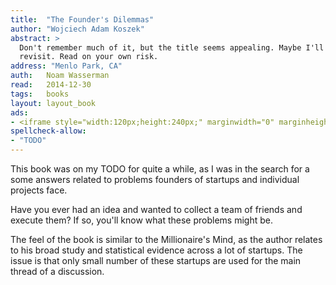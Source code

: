 ```yaml
---
title:	"The Founder's Dilemmas"
author: "Wojciech Adam Koszek"
abstract: >
  Don't remember much of it, but the title seems appealing. Maybe I'll
  revisit. Read on your own risk.
address: "Menlo Park, CA"
auth:	Noam Wasserman
read:	2014-12-30
tags:	books
layout: layout_book
ads:
- <iframe style="width:120px;height:240px;" marginwidth="0" marginheight="0" scrolling="no" frameborder="0" src="//ws-na.amazon-adsystem.com/widgets/q?ServiceVersion=20070822&OneJS=1&Operation=GetAdHtml&MarketPlace=US&source=ss&ref=ss_til&ad_type=product_link&tracking_id=wkoszek-20&marketplace=amazon&region=US&placement=0691158304&asins=0691158304&linkId=32IZJM7F5GYU3YXI&show_border=false&link_opens_in_new_window=true&price_color=333333&title_color=C00000&bg_color=FFFFFF"></iframe>
spellcheck-allow:
- "TODO"
---
```

This book was on my TODO for quite a while, as I was in the search for a
some answers related to problems founders of startups and individual
projects face.

Have you ever had an idea and wanted to collect a team of friends and
execute them? If so, you'll know what these problems might be.

The feel of the book is similar to the Millionaire's Mind, as the author
relates to his broad study and statistical evidence across a lot of
startups.
The issue is that only small number of these startups are used for the main
thread of a discussion.

